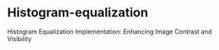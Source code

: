 # Histogram-equalization
Histogram Equalization Implementation: Enhancing Image Contrast and Visibility
